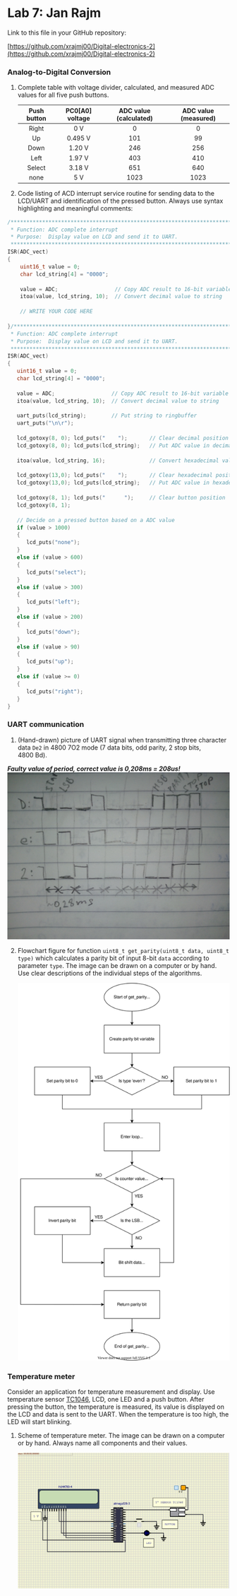    # Lab 7: Jan Rajm

Link to this file in your GitHub repository:

[https://github.com/xrajmj00/Digital-electronics-2](https://github.com/xrajmj00/Digital-electronics-2)

### Analog-to-Digital Conversion

1. Complete table with voltage divider, calculated, and measured ADC values for all five push buttons.

   | **Push button** | **PC0[A0] voltage** | **ADC value (calculated)** | **ADC value (measured)** |
   | :-: | :-: | :-: | :-: |
   | Right  | 0&nbsp;V 		| 0   	| 0 	|
   | Up     | 0.495&nbsp;V 	| 101 	| 99 	|
   | Down   | 1.20&nbsp;V   	|   246 | 256 	|
   | Left   | 1.97&nbsp;V    	|  403  | 410 	|
   | Select | 3.18&nbsp;V   	|   651 | 640 	|
   | none   | 5&nbsp;V   	|  1023	| 1023 	|

2. Code listing of ACD interrupt service routine for sending data to the LCD/UART and identification of the pressed button. Always use syntax highlighting and meaningful comments:

```c
/**********************************************************************
 * Function: ADC complete interrupt
 * Purpose:  Display value on LCD and send it to UART.
 **********************************************************************/
ISR(ADC_vect)
{
    uint16_t value = 0;
    char lcd_string[4] = "0000";

    value = ADC;                  // Copy ADC result to 16-bit variable
    itoa(value, lcd_string, 10);  // Convert decimal value to string

    // WRITE YOUR CODE HERE

}/**********************************************************************
 * Function: ADC complete interrupt
 * Purpose:  Display value on LCD and send it to UART.
 **********************************************************************/
ISR(ADC_vect)
{
   uint16_t value = 0;
   char lcd_string[4] = "0000";

   value = ADC;                  // Copy ADC result to 16-bit variable
   itoa(value, lcd_string, 10);  // Convert decimal value to string

   uart_puts(lcd_string);        // Put string to ringbuffer
   uart_puts("\n\r");

   lcd_gotoxy(8, 0); lcd_puts("    ");       // Clear decimal position
   lcd_gotoxy(8, 0); lcd_puts(lcd_string);   // Put ADC value in decimal
   
   itoa(value, lcd_string, 16);              // Convert hexadecimal value to string
   
   lcd_gotoxy(13,0); lcd_puts("    ");       // Clear hexadecimal position
   lcd_gotoxy(13,0); lcd_puts(lcd_string);   // Put ADC value in hexadecimal
   
   lcd_gotoxy(8, 1); lcd_puts("      ");     // Clear button position
   lcd_gotoxy(8, 1); 
   
   // Decide on a pressed button based on a ADC value
   if (value > 1000)                             
   {
      lcd_puts("none");
   }
   else if (value > 600)
   {
      lcd_puts("select");
   }
   else if (value > 300)
   {
      lcd_puts("left");
   }
   else if (value > 200)
   {
      lcd_puts("down");
   }
   else if (value > 90)
   {
      lcd_puts("up");
   }
   else if (value >= 0)
   {
      lcd_puts("right");
   }
}
```

### UART communication

1. (Hand-drawn) picture of UART signal when transmitting three character data `De2` in 4800 7O2 mode (7 data bits, odd parity, 2 stop bits, 4800&nbsp;Bd).

***Faulty value of period, correct value is 0,208ms = 208us!***
   ![your figure](de2_7_1.jpg)

2. Flowchart figure for function `uint8_t get_parity(uint8_t data, uint8_t type)` which calculates a parity bit of input 8-bit `data` according to parameter `type`. The image can be drawn on a computer or by hand. Use clear descriptions of the individual steps of the algorithms.

   ![your figure](de2_7_2.svg)

### Temperature meter

Consider an application for temperature measurement and display. Use temperature sensor [TC1046](http://ww1.microchip.com/downloads/en/DeviceDoc/21496C.pdf), LCD, one LED and a push button. After pressing the button, the temperature is measured, its value is displayed on the LCD and data is sent to the UART. When the temperature is too high, the LED will start blinking.

1. Scheme of temperature meter. The image can be drawn on a computer or by hand. Always name all components and their values.

   ![your figure](de2_7_3.jpeg)
